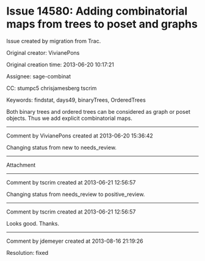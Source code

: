 # Issue 14580: Adding combinatorial maps from trees to poset and graphs

Issue created by migration from Trac.

Original creator: VivianePons

Original creation time: 2013-06-20 10:17:21

Assignee: sage-combinat

CC:  stumpc5 chrisjamesberg tscrim

Keywords: findstat, days49, binaryTrees, OrderedTrees

Both binary trees and ordered trees can be considered as graph or poset objects. Thus we add explicit combinatorial maps.


---

Comment by VivianePons created at 2013-06-20 15:36:42

Changing status from new to needs_review.


---

Attachment


---

Comment by tscrim created at 2013-06-21 12:56:57

Changing status from needs_review to positive_review.


---

Comment by tscrim created at 2013-06-21 12:56:57

Looks good. Thanks.


---

Comment by jdemeyer created at 2013-08-16 21:19:26

Resolution: fixed
